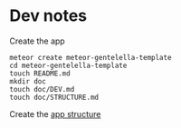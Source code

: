 # Dev notes

Create the app

```
meteor create meteor-gentelella-template
cd meteor-gentelella-template
touch README.md
mkdir doc
touch doc/DEV.md
touch doc/STRUCTURE.md
```

Create the [app structure](doc/STRUCTURE.md)
